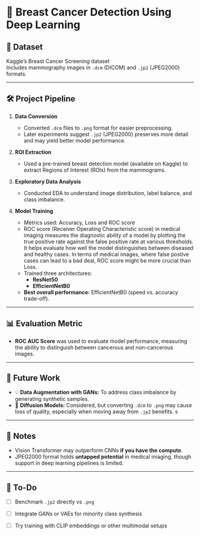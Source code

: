 # 🧠 Breast Cancer Detection Using Deep Learning

## 📁 Dataset
Kaggle’s Breast Cancer Screening dataset  
Includes mammography images in `.dcm` (DICOM) and `.jp2` (JPEG2000) formats.

---

## 🛠️ Project Pipeline

1. **Data Conversion**
   - Converted `.dcm` files to `.png` format for easier preprocessing.
   - Later experiments suggest `.jp2` (JPEG2000) preserves more detail and may yield better model performance.

2. **ROI Extraction**
   - Used a pre-trained breast detection model (available on Kaggle) to extract Regions of Interest (ROIs) from the mammograms.

3. **Exploratory Data Analysis**
   - Conducted EDA to understand image distribution, label balance, and class imbalance.

4. **Model Training**
   - Metrics used: Accuracy, Loss and ROC score
   - ROC score (Receiver Operating Characteristic score) in medical imaging measures the diagnostic ability of a model by plotting the true positive rate against the false positive rate at various thresholds. It helps evaluate how well the model distinguishes between diseased and healthy cases. In terms of medical images, where false postive cases can lead to a bad deal, ROC score might be more crucial than Loss.
   - Trained three architectures:
     - **ResNet50**
     - **EfficientNetB0**
   - **Best overall performance:** EfficientNetB0 (speed vs. accuracy trade-off).


---

## 📊 Evaluation Metric

- **ROC AUC Score** was used to evaluate model performance, measuring the ability to distinguish between cancerous and non-cancerous images.

---

## 🚧 Future Work

- 💡 **Data Augmentation with GANs:** To address class imbalance by generating synthetic samples.
- 🤔 **Diffusion Models:** Considered, but converting `.dcm` to `.png` may cause loss of quality, especially when moving away from `.jp2` benefits.
s
---

## 💬 Notes

- Vision Transformer may outperform CNNs **if you have the compute**.
- JPEG2000 format holds **untapped potential** in medical imaging, though support in deep learning pipelines is limited.

---

## 📌 To-Do

- [ ] Benchmark `.jp2` directly vs `.png`
- [ ] Integrate GANs or VAEs for minority class synthesis
- [ ] Try training with CLIP embeddings or other multimodal setups

